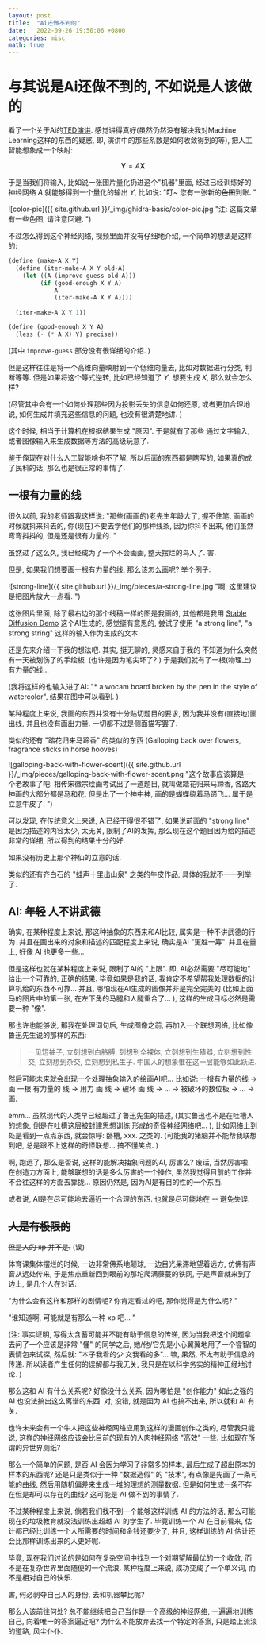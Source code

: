 ```yaml
---
layout: post
title:  "Ai还做不到的"
date:   2022-09-26 19:50:06 +0800
categories: misc
math: true
---
```

# 与其说是Ai还做不到的, 不如说是人该做的
看了一个关于Ai的[TED演讲](https://www.ted.com/talks/blaise_aguera_y_arcas_how_computers_are_learning_to_be_creative). 
感觉讲得真好(虽然仍然没有解决我对Machine Learning这样的东西的疑惑, 
即, 演讲中的那些系数是如何收敛得到的等), 把人工智能想象成一个映射: 

$$\boldsymbol{Y} = A \boldsymbol{X}$$

于是当我们将输入, 比如说一张图片量化扔进这个"机器"里面, 
经过已经训练好的神经网络 $A$ 就能够得到一个量化的输出 $Y$, 
比如说: "叮~ 您有一张新的~~色图~~到账. "

![color-pic]({{ site.github.url }}/_img/ghidra-basic/color-pic.jpg "注: 这篇文章有一些色图, 请注意回避. ")

不过怎么得到这个神经网络, 视频里面并没有仔细地介绍, 
一个简单的想法是这样的: 

```scheme
(define (make-A X Y)
  (define (iter-make-A X Y old-A)
	(let ((A (improve-guess old-A)))
		 (if (good-enough X Y A)
			 A
			 (iter-make-A X Y A))))
  
  (iter-make-A X Y 1))

(define (good-enough X Y A)
  (less (- (* A X) Y) precise))
```

(其中 `improve-guess` 部分没有很详细的介绍. )

但是这样往往是将一个高维向量映射到一个低维向量去, 
比如对数据进行分类, 判断等等. 但是如果将这个等式逆转, 
比如已经知道了 $Y$, 想要生成 $X$, 那么就会怎么样? 

(尽管其中会有一个如何处理那些因为投影丢失的信息如何还原, 
或者更加合理地说, 如何生成并填充这些信息的问题, 也没有很清楚地讲. )

这个时候, 相当于计算机在根据结果生成 "原因". 于是就有了那些
通过文字输入, 或者图像输入来生成数据等方法的高级玩意了. 

鉴于俺现在对什么人工智能啥也不了解, 所以后面的东西都是瞎写的, 
如果真的成了民科的话, 那么也是很正常的事情了. 

## 一根有力量的线
很久以前, 我的老师跟我这样说: "那些(画画的)老先生年龄大了, 
握不住笔, 画画的时候就抖来抖去的, 你(现在)不要去学他们的那种线条, 
因为你抖不出来, 他们虽然弯弯抖抖的, 但是还是很有力量的. "

虽然过了这么久, 我已经成为了一个不会画画, 整天摆烂的鸟人了. 害. 

但是, 如果我们想要画一根有力量的线, 那么该怎么画呢? 举个例子:

![strong-line]({{ site.github.url }}/_img/pieces/a-strong-line.jpg "啊, 这里建议是把图片放大一点看. ")

这张图片里面, 除了最右边的那个线稿一样的图是我画的, 
其他都是我用 [Stable Diffusion Demo](https://huggingface.co/spaces/stabilityai/stable-diffusion) 这个AI生成的, 
感觉挺有意思的, 尝试了使用 "a strong line", "a strong string" 
这样的输入作为生成的文本. 

还是先来介绍一下我的想法吧. 其实, 挺无聊的, 灵感来自于我的
不知道为什么突然有一天被划伤了的手绘板. (也许是因为笔尖坏了? )
于是我们就有了一根(物理上)有力量的线... 

(我将这样的也输入进了AI: "* a wocam board broken by the pen 
in the style of watercolor", 结果在图中可以看到. )

某种程度上来说, 我画的东西并没有十分贴切题目的要求, 
因为我并没有(直接地)画出线, 并且也没有画出力量. 
一切都不过是侧面描写罢了. 

类似的还有 "踏花归来马蹄香" 的类似的东西 (Galloping 
back over flowers, fragrance sticks in horse hooves)

![galloping-back-with-flower-scent]({{ site.github.url }}/_img/pieces/galloping-back-with-flower-scent.png "这个故事应该算是一个老故事了吧: 相传宋徽宗绘画考试出了一道题目, 就叫做踏花归来马蹄香, 各路大神画的大部分都是马和花, 但是出了一个神中神, 画的是蝴蝶绕着马蹄飞... 属于是立意牛皮了. ")

可以发现, 在传统意义上来说, AI已经干得很不错了, 
如果说前面的 "strong line" 是因为描述的内容太少, 太无关, 
限制了AI的发挥, 那么现在这个题目因为给的描述非常的详细, 
所以得到的结果十分的好. 

如果没有历史上那个神仙的立意的话. 

类似的还有齐白石的 "蛙声十里出山泉" 之类的牛皮作品, 
具体的我就不一一列举了. 

## AI: ~~年轻~~ 人不讲武德
确实, 在某种程度上来说, 那这种抽象的东西来和AI比较, 
属实是一种不讲武德的行为. 并且在画出来的对象和描述的匹配程度上来说, 
确实是AI "更胜一筹". 并且在量上, 好像 AI 也更多一些... 

但是这样也就在某种程度上来说, 限制了AI的 "上限". 即, AI必然需要
"尽可能地" 给出一个可靠的, 正确的结果. 毕竟如果是我的话, 
我肯定不希望帮我处理数据的计算机给的东西不可靠... 
并且, 哪怕现在AI生成的图像并非是完全完美的 (比如上面马的图片中的第一张, 
在左下角的马腿和人腿重合了... ), 这样的生成目标必然是需要一种 "像". 

那也许也能够说, 那我在处理词句后, 生成图像之前, 
再加入一个联想网络, 比如像鲁迅先生说的那样的东西: 

> 一见短袖子, 立刻想到白胳膊, 刻想到全裸体, 立刻想到生殖器, 
> 立刻想到性交, 立刻想到杂交, 立刻想到私生子. 
> 中国人的想象惟在这一层能够如此跃进. 

然后可能未来就会出现一个处理抽象输入的绘画AI吧... 比如说: 
一根有力量的线 -> 画 一根 有力量的 线 -> 用力 画 线 -> 
破坏 画 线 -> ... -> 被破坏的数位板 -> ... -> 画. 

emm... 虽然现代的人类早已经超过了鲁迅先生的描述, 
(其实鲁迅也不是在吐槽人的想象, 倒是在吐槽这层被封建思想训练
形成的奇怪神经网络吧... ), 比如网络上到处是看到一点点东西, 
就会惊呼: 卧槽, xxx. 之类的. (可能我的猪脑并不能帮我联想到吧, 
总是跟不上这样的奇怪联想... 搞不懂笑点. )

啊, 跑远了, 那么是否说, 这样的能解决抽象问题的AI, 厉害么? 
废话, 当然厉害啦. 在创造力方面上, 能够联想的话是多么厉害的一个操作, 
虽然我觉得目前的工作并不会往这样的方面去靠拢... 原因仍然是, 
因为AI是有目的性的一个东西. 

或者说, AI是在尽可能地去逼近一个合理的东西. 也就是尽可能地在 -- 
避免失误. 

## ~~人是有极限的~~
~~但是人的 xp 并不是.~~ (误)

体育课集体摆烂的时候, 一边非常佛系地颠球, 一边目光呆滞地望着远方, 
仿佛有声音从远处传来, 于是焦点重新回到眼前的那坨爬满藤蔓的铁网, 
于是声音就来到了边上, 是几个人在对话:

"为什么会有这样和那样的剧情呢? 你肯定看过的吧, 那你觉得是为什么呢? "

"谁知道啊, 可能就是有那么一种 xp 吧... "

(注: 事实证明, 写得太含蓄可能并不能有助于信息的传递, 
因为当我把这个问题拿去问了一个应该是非常 "懂" 的同学之后, 
她/他/它先是小心翼翼地用了一个睿智的表情包来试探, 
然后就: "本子我看的少  文我看的多"... 嘛, 果然, 不太有助于信息的传递. 
所以读者产生任何的误解都与我无关, 我只是在以科学务实的精神正经地讨论. )

那么这和 AI 有什么关系呢? 好像没什么关系, 因为哪怕是
"创作能力" 如此之强的 AI 也没法搞出这么离谱的东西. 
对, 没错, 就是因为 AI 也搞不出来, 所以就和 AI 有关. 

也许未来会有一个牛人把这些神经网络应用到这样的漫画创作之类的, 
尽管我只能说, 这样的神经网络应该会比目前的现有的人肉神经网络
"高效" 一些. 比如现在所谓的异世界厕纸? 

那么一个简单的问题, 是否 AI 会因为学习了非常多的样本, 
最后生成了超出原本的样本的东西呢? 还是只是类似于一种
"数据造假" 的 "技术", 有点像是先画了一条可能的曲线, 
然后用随机偏差来生成一堆的理想的测量数据. 
但是如何生成一条不存在但是却可以存在的曲线? 
这可能是 AI 做不到的事情了. 

不过某种程度上来说, 倘若我们找不到一个能够这样训练 AI 的方法的话, 
那么可能现在的垃圾教育就没法训练出超越 AI 的学生了. 毕竟训练一个 AI
在目前看来, 估计都已经比训练一个人所需要的时间和金钱还要少了, 
并且, 这样训练的 AI 估计还会比那样训练出来的人更好呢. 

毕竟, 现在我们讨论的是如何在复杂空间中找到一个对期望解最优的一个收敛, 
而不是在复杂世界里面随便的一个流浪. 某种程度上来说, 成功变成了一个单义词, 
而不是相对自己的快乐. 

害, 何必剥夺自己人的身份, 去和机器攀比呢? 

那么人该前往何处? 总不能继续把自己当作是一个高级的神经网络, 一遍遍地训练自己, 
向着唯一的答案逼近吧? 为什么不能放弃去找一个特定的答案, 只是踏上流浪的道路, 
风尘仆仆. 
